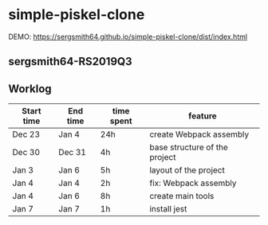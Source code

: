 # simple-piskel-clone

DEMO: https://sergsmith64.github.io/simple-piskel-clone/dist/index.html

## sergsmith64-RS2019Q3

## Worklog

Start time | End time | time spent | feature
---------- | -------- | ---------- | -------------------------------
Dec 23 | Jan 4 | 24h | create Webpack assembly
Dec 30 | Dec 31 | 4h | base structure of the project
Jan 3 | Jan 6 | 5h | layout of the project
Jan 4 | Jan 4 | 2h | fix: Webpack assembly
Jan 4 | Jan 6 | 8h | create main tools
Jan 7 | Jan 7 | 1h | install jest